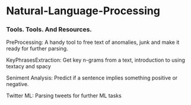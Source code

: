 # Natural-Language-Processing
### Tools. Tools. And Resources.


PreProcessing: A handy tool to free text of anomalies, junk and make it ready for further parsing.

KeyPhrasesExtraction: Get key n-grams from a text, introduction to using textacy and spacy

Seniment Analysis: Predict if a sentence implies something positive or negative.

Twitter ML: Parsing tweets for further ML tasks
